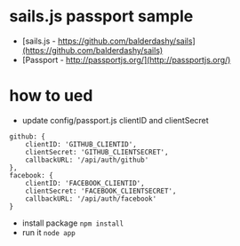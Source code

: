 # sails.js passport sample
- [sails.js - https://github.com/balderdashy/sails](https://github.com/balderdashy/sails)
- [Passport - http://passportjs.org/](http://passportjs.org/)

# how to ued
- update config/passport.js clientID and clientSecret
```
github: {
    clientID: 'GITHUB_CLIENTID',
    clientSecret: 'GITHUB_CLIENTSECRET',
    callbackURL: '/api/auth/github'
},
facebook: {
    clientID: 'FACEBOOK_CLIENTID',
    clientSecret: 'FACEBOOK_CLIENTSECRET',
    callbackURL: '/api/auth/facebook'
}
```

- install package `npm install`
- run it `node app`
